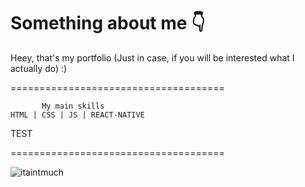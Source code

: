 # Something about me 👇
Heey, that's my portfolio (Just in case, if you will be interested what I actually do) :)

=====================================

           My main skills
    HTML | CSS | JS | REACT-NATIVE

TEST

=====================================



![itaintmuch](https://github.com/pogromcakaszy/ReactNativePortfolio/assets/104156848/5d0a2e1b-769a-4876-b3dc-63d2ff1e06c7)
